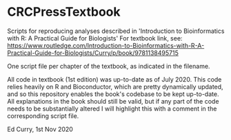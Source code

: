 # CRCPressTextbook
Scripts for reproducing analyses described in 'Introduction to Bioinformatics with R: A Practical Guide for Biologists'
For textbook link, see: https://www.routledge.com/Introduction-to-Bioinformatics-with-R-A-Practical-Guide-for-Biologists/Curry/p/book/9781138495715

One script file per chapter of the textbook, as indicated in the filename.

All code in textbook (1st edition) was up-to-date as of July 2020. This code relies heavily on R and Bioconductor, which are pretty dynamically updated, and so this repository enables the book's codebase to be kept up-to-date. All explanations in the book should still be valid, but if any part of the code needs to be substantially altered I will highlight this with a comment in the corresponding script file.

Ed Curry, 1st Nov 2020

